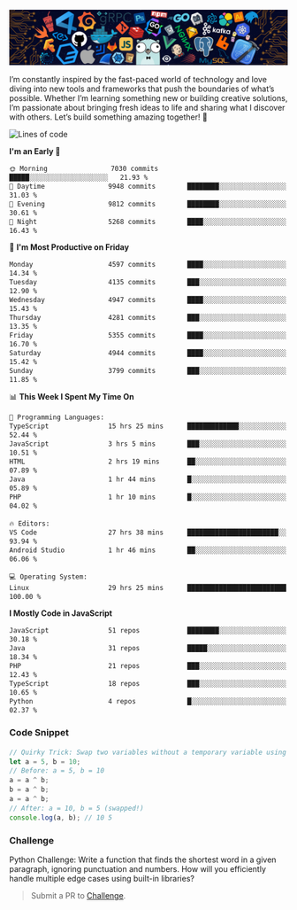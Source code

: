 ![](https://github.com/0x3EF8/0x3EF8/raw/main/images/header_.png)

I’m constantly inspired by the fast-paced world of technology and love diving into new tools and frameworks that push the boundaries of what’s possible. Whether I’m learning something new or building creative solutions, I’m passionate about bringing fresh ideas to life and sharing what I discover with others. Let’s build something amazing together! 🚀

<!--START_SECTION:header-->
![Lines of code](https://img.shields.io/badge/From%20Hello%20World%20I%27ve%20Written-23.1%20million%20lines%20of%20code-blue)

**I'm an Early 🐤** 

```text
🌞 Morning                7030 commits        █████░░░░░░░░░░░░░░░░░░░░   21.93 % 
🌆 Daytime                9948 commits        ████████░░░░░░░░░░░░░░░░░   31.03 % 
🌃 Evening                9812 commits        ████████░░░░░░░░░░░░░░░░░   30.61 % 
🌙 Night                  5268 commits        ████░░░░░░░░░░░░░░░░░░░░░   16.43 % 
```
📅 **I'm Most Productive on Friday** 

```text
Monday                   4597 commits        ████░░░░░░░░░░░░░░░░░░░░░   14.34 % 
Tuesday                  4135 commits        ███░░░░░░░░░░░░░░░░░░░░░░   12.90 % 
Wednesday                4947 commits        ████░░░░░░░░░░░░░░░░░░░░░   15.43 % 
Thursday                 4281 commits        ███░░░░░░░░░░░░░░░░░░░░░░   13.35 % 
Friday                   5355 commits        ████░░░░░░░░░░░░░░░░░░░░░   16.70 % 
Saturday                 4944 commits        ████░░░░░░░░░░░░░░░░░░░░░   15.42 % 
Sunday                   3799 commits        ███░░░░░░░░░░░░░░░░░░░░░░   11.85 % 
```


📊 **This Week I Spent My Time On** 

```text
💬 Programming Languages: 
TypeScript               15 hrs 25 mins      █████████████░░░░░░░░░░░░   52.44 % 
JavaScript               3 hrs 5 mins        ███░░░░░░░░░░░░░░░░░░░░░░   10.51 % 
HTML                     2 hrs 19 mins       ██░░░░░░░░░░░░░░░░░░░░░░░   07.89 % 
Java                     1 hr 44 mins        █░░░░░░░░░░░░░░░░░░░░░░░░   05.89 % 
PHP                      1 hr 10 mins        █░░░░░░░░░░░░░░░░░░░░░░░░   04.02 % 

🔥 Editors: 
VS Code                  27 hrs 38 mins      ███████████████████████░░   93.94 % 
Android Studio           1 hr 46 mins        ██░░░░░░░░░░░░░░░░░░░░░░░   06.06 % 

💻 Operating System: 
Linux                    29 hrs 25 mins      █████████████████████████   100.00 % 
```

**I Mostly Code in JavaScript** 

```text
JavaScript               51 repos            ████████░░░░░░░░░░░░░░░░░   30.18 % 
Java                     31 repos            █████░░░░░░░░░░░░░░░░░░░░   18.34 % 
PHP                      21 repos            ███░░░░░░░░░░░░░░░░░░░░░░   12.43 % 
TypeScript               18 repos            ███░░░░░░░░░░░░░░░░░░░░░░   10.65 % 
Python                   4 repos             █░░░░░░░░░░░░░░░░░░░░░░░░   02.37 % 
```




<!--END_SECTION:header-->

<!--START_SECTION:footer-->
### Code Snippet
```js
// Quirky Trick: Swap two variables without a temporary variable using XOR (works for numbers)
let a = 5, b = 10;
// Before: a = 5, b = 10
a = a ^ b;
b = a ^ b;
a = a ^ b;
// After: a = 10, b = 5 (swapped!)
console.log(a, b); // 10 5
```
### Challenge
Python Challenge: Write a function that finds the shortest word in a given paragraph, ignoring punctuation and numbers. How will you efficiently handle multiple edge cases using built-in libraries?
<!--END_SECTION:footer-->
> Submit a PR to [Challenge](https://github.com/mrepol742/challenge/fork).
